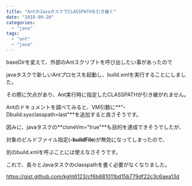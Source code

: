 ```yaml
---
title: "AntのJavaタスクでCLASSPATHを引き継ぐ"
date: "2018-09-20"
categories: 
  - "java"
tags: 
  - "ant"
  - "java"
---
```


baseDirを変えて、外部のAntスクリプトを呼び出したい事があったので

javaタスクで新しいAntプロセスを起動し、build.xmlを実行することにしました。

その際に欠点があり、Ant実行時に指定したCLASSPATHが引き継がれません。  

Antのドキュメントを調べてみると、VM引数に**"-Dbuild.sysclasspath=last"**を追加すると良さそうです。

因みに、javaタスクの**cloneVm="true"**も目的を達成できそうでしたが、

対象のビルドファイル指定(**\-buildFile**)が無効になってしまったので、

別のbuild.xmlを呼ぶことには使えなさそうです。

これで、長々とJavaタスクのclasspathを書く必要がなくなりました。

https://gist.github.com/kght6123/cf6b881011bd15b779df22c3c6aea13d
